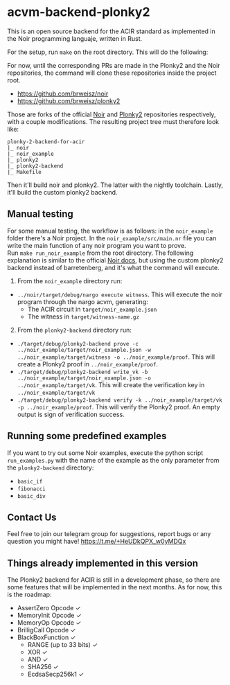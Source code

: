 # acvm-backend-plonky2
This is an open source backend for the ACIR standard as implemented in the Noir programming languaje, written in Rust.

For the setup, run ```make``` on the root directory. This will do the following:

For now, until the corresponding PRs are made in the Plonky2 and the Noir repositories, the command will clone these repositories inside the project root.
* https://github.com/brweisz/noir 
* https://github.com/brweisz/plonky2

Those are forks of the official [Noir](https://github.com/noir-lang/noir) and [Plonky2](https://github.com/0xPolygonZero/plonky2) repositories respectively, with a couple modifications.
The resulting project tree must therefore look like:

```
plonky-2-backend-for-acir
|_ noir
|_ noir_example
|_ plonky2
|_ plonky2-backend
|_ Makefile
```

Then it'll build noir and plonky2. The latter with the nightly toolchain. Lastly, it'll build the custom plonky2 backend. 

## Manual testing

For some manual testing, the workflow is as follows: in the ```noir_example``` folder there's a Noir project. In the ```noir_example/src/main.nr``` file you can write the main function of any noir program you want to prove.  
Run ```make run_noir_example``` from the root directory. The following explanation is similar to the official [Noir docs](https://noir-lang.org/docs/dev/getting_started/hello_noir/#execute-our-noir-program), but using the custom plonky2 backend instead of barretenberg, and it's what the command will execute.

1) From the ```noir_example``` directory run:
* ```../noir/target/debug/nargo execute witness```. This will execute the noir program through the nargo acvm, generating:
   * The ACIR circuit in ```target/noir_example.json```
   * The witness in ```target/witness-name.gz```
2) From the ```plonky2-backend``` directory run: 
* ```./target/debug/plonky2-backend prove -c ../noir_example/target/noir_example.json -w  ../noir_example/target/witness -o ../noir_example/proof```. This will create a Plonky2 proof in ```../noir_example/proof```.
* ```./target/debug/plonky2-backend write_vk -b ../noir_example/target/noir_example.json -o ../noir_example/target/vk```. This will create the verification key in ```../noir_example/target/vk```
* ```./target/debug/plonky2-backend verify -k ../noir_example/target/vk -p ../noir_example/proof```. This will verify the Plonky2 proof. An empty output is sign of verification success. 

    
## Running some predefined examples
If you want to try out some Noir examples, execute the python script ```run_examples.py``` with the name of the example as the only parameter from the ```plonky2-backend``` directory:
* ```basic_if```
* ```fibonacci```
* ```basic_div```

## Contact Us
Feel free to join our telegram group for suggestions, report bugs or any question you might have!
https://t.me/+HeUDkQPX_w0yMDQx


## Things already implemented in this version
The Plonky2 backend for ACIR is still in a development phase, so there are some features that will be implemented in the next months. As for now, this is the roadmap:
* AssertZero Opcode ✓
* MemoryInit Opcode ✓
* MemoryOp Opcode ✓
* BrilligCall Opcode ✓
* BlackBoxFunction ✓
  * RANGE (up to 33 bits) ✓
  * XOR ✓
  * AND ✓
  * SHA256 ✓
  * EcdsaSecp256k1 ✓
